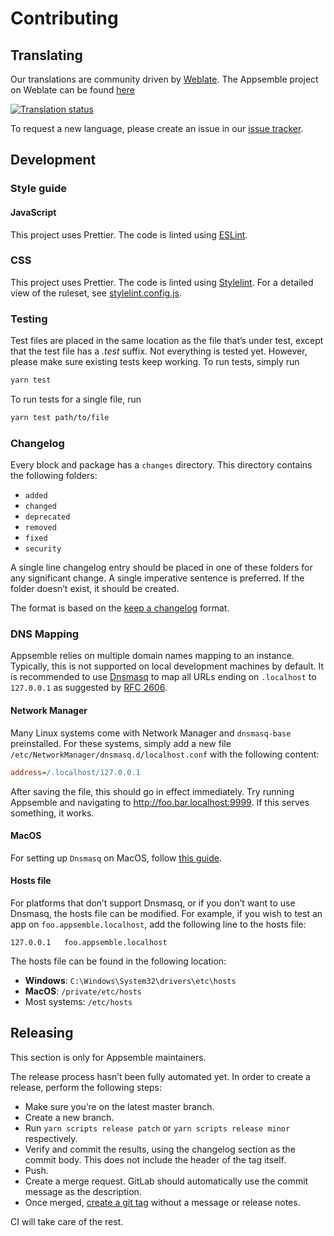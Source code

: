 # Contributing

## Translating

Our translations are community driven by [Weblate](https://weblate.org). The Appsemble project on
Weblate can be found [here](https://hosted.weblate.org/projects/engage/appsemble)

[![Translation status](https://hosted.weblate.org/widgets/appsemble/-/appsemble/multi-auto.svg 'Translation status')](https://hosted.weblate.org/engage/appsemble/)

To request a new language, please create an issue in our
[issue tracker](https://gitlab.com/appsemble/appsemble/-/issues).

## Development

### Style guide

#### JavaScript

This project uses Prettier. The code is linted using [ESLint].

### CSS

This project uses Prettier. The code is linted using [Stylelint]. For a detailed view of the
ruleset, see [stylelint.config.js](./stylelint.config.js).

### Testing

Test files are placed in the same location as the file that’s under test, except that the test file
has a _.test_ suffix. Not everything is tested yet. However, please make sure existing tests keep
working. To run tests, simply run

```sh
yarn test
```

To run tests for a single file, run

```sh
yarn test path/to/file
```

### Changelog

Every block and package has a `changes` directory. This directory contains the following folders:

- `added`
- `changed`
- `deprecated`
- `removed`
- `fixed`
- `security`

A single line changelog entry should be placed in one of these folders for any significant change. A
single imperative sentence is preferred. If the folder doesn’t exist, it should be created.

The format is based on the [keep a changelog] format.

### DNS Mapping

Appsemble relies on multiple domain names mapping to an instance. Typically, this is not supported
on local development machines by default. It is recommended to use [Dnsmasq] to map all URLs ending
on `.localhost` to `127.0.0.1` as suggested by [RFC 2606].

#### Network Manager

Many Linux systems come with Network Manager and `dnsmasq-base` preinstalled. For these systems,
simply add a new file `/etc/NetworkManager/dnsmasq.d/localhost.conf` with the following content:

```ini
address=/.localhost/127.0.0.1
```

After saving the file, this should go in effect immediately. Try running Appsemble and navigating to
http://foo.bar.localhost:9999. If this serves something, it works.

#### MacOS

For setting up `Dnsmasq` on MacOS, follow
[this guide](https://medium.com/@kharysharpe/caf767157e43).

#### Hosts file

For platforms that don’t support Dnsmasq, or if you don’t want to use Dnsmasq, the hosts file can be
modified. For example, if you wish to test an app on `foo.appsemble.localhost`, add the following
line to the hosts file:

```
127.0.0.1	foo.appsemble.localhost
```

The hosts file can be found in the following location:

- **Windows**: `C:\Windows\System32\drivers\etc\hosts`
- **MacOS**: `/private/etc/hosts`
- Most systems: `/etc/hosts`

## Releasing

This section is only for Appsemble maintainers.

The release process hasn’t been fully automated yet. In order to create a release, perform the
following steps:

- Make sure you’re on the latest master branch.
- Create a new branch.
- Run `yarn scripts release patch` or `yarn scripts release minor` respectively.
- Verify and commit the results, using the changelog section as the commit body. This does not
  include the header of the tag itself.
- Push.
- Create a merge request. GitLab should automatically use the commit message as the description.
- Once merged, [create a git tag](https://gitlab.com/appsemble/appsemble/-/tags/new) without a
  message or release notes.

CI will take care of the rest.

[dnsmasq]: http://www.thekelleys.org.uk/dnsmasq/doc.html
[eslint]: https://eslint.org
[keep a changelog]: https://keepachangelog.com/en/1.0.0
[rfc 2606]: https://tools.ietf.org/html/rfc2606
[stylelint]: https://stylelint.io
